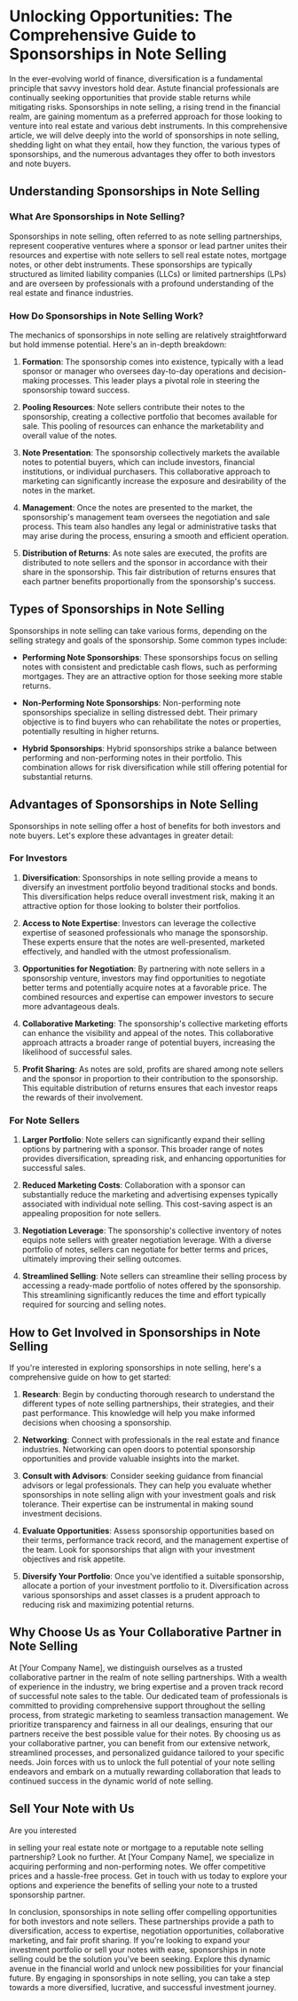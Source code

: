 # Unlocking Opportunities: The Comprehensive Guide to Sponsorships in Note Selling

In the ever-evolving world of finance, diversification is a fundamental principle that savvy investors hold dear. Astute financial professionals are continually seeking opportunities that provide stable returns while mitigating risks. Sponsorships in note selling, a rising trend in the financial realm, are gaining momentum as a preferred approach for those looking to venture into real estate and various debt instruments. In this comprehensive article, we will delve deeply into the world of sponsorships in note selling, shedding light on what they entail, how they function, the various types of sponsorships, and the numerous advantages they offer to both investors and note buyers.

## Understanding Sponsorships in Note Selling

### What Are Sponsorships in Note Selling?

Sponsorships in note selling, often referred to as note selling partnerships, represent cooperative ventures where a sponsor or lead partner unites their resources and expertise with note sellers to sell real estate notes, mortgage notes, or other debt instruments. These sponsorships are typically structured as limited liability companies (LLCs) or limited partnerships (LPs) and are overseen by professionals with a profound understanding of the real estate and finance industries.

### How Do Sponsorships in Note Selling Work?

The mechanics of sponsorships in note selling are relatively straightforward but hold immense potential. Here's an in-depth breakdown:

1. **Formation**: The sponsorship comes into existence, typically with a lead sponsor or manager who oversees day-to-day operations and decision-making processes. This leader plays a pivotal role in steering the sponsorship toward success.

2. **Pooling Resources**: Note sellers contribute their notes to the sponsorship, creating a collective portfolio that becomes available for sale. This pooling of resources can enhance the marketability and overall value of the notes.

3. **Note Presentation**: The sponsorship collectively markets the available notes to potential buyers, which can include investors, financial institutions, or individual purchasers. This collaborative approach to marketing can significantly increase the exposure and desirability of the notes in the market.

4. **Management**: Once the notes are presented to the market, the sponsorship's management team oversees the negotiation and sale process. This team also handles any legal or administrative tasks that may arise during the process, ensuring a smooth and efficient operation.

5. **Distribution of Returns**: As note sales are executed, the profits are distributed to note sellers and the sponsor in accordance with their share in the sponsorship. This fair distribution of returns ensures that each partner benefits proportionally from the sponsorship's success.

## Types of Sponsorships in Note Selling

Sponsorships in note selling can take various forms, depending on the selling strategy and goals of the sponsorship. Some common types include:

- **Performing Note Sponsorships**: These sponsorships focus on selling notes with consistent and predictable cash flows, such as performing mortgages. They are an attractive option for those seeking more stable returns.

- **Non-Performing Note Sponsorships**: Non-performing note sponsorships specialize in selling distressed debt. Their primary objective is to find buyers who can rehabilitate the notes or properties, potentially resulting in higher returns.

- **Hybrid Sponsorships**: Hybrid sponsorships strike a balance between performing and non-performing notes in their portfolio. This combination allows for risk diversification while still offering potential for substantial returns.

## Advantages of Sponsorships in Note Selling

Sponsorships in note selling offer a host of benefits for both investors and note buyers. Let's explore these advantages in greater detail:

### For Investors

1. **Diversification**: Sponsorships in note selling provide a means to diversify an investment portfolio beyond traditional stocks and bonds. This diversification helps reduce overall investment risk, making it an attractive option for those looking to bolster their portfolios.

2. **Access to Note Expertise**: Investors can leverage the collective expertise of seasoned professionals who manage the sponsorship. These experts ensure that the notes are well-presented, marketed effectively, and handled with the utmost professionalism.

3. **Opportunities for Negotiation**: By partnering with note sellers in a sponsorship venture, investors may find opportunities to negotiate better terms and potentially acquire notes at a favorable price. The combined resources and expertise can empower investors to secure more advantageous deals.

4. **Collaborative Marketing**: The sponsorship's collective marketing efforts can enhance the visibility and appeal of the notes. This collaborative approach attracts a broader range of potential buyers, increasing the likelihood of successful sales.

5. **Profit Sharing**: As notes are sold, profits are shared among note sellers and the sponsor in proportion to their contribution to the sponsorship. This equitable distribution of returns ensures that each investor reaps the rewards of their involvement.

### For Note Sellers

1. **Larger Portfolio**: Note sellers can significantly expand their selling options by partnering with a sponsor. This broader range of notes provides diversification, spreading risk, and enhancing opportunities for successful sales.

2. **Reduced Marketing Costs**: Collaboration with a sponsor can substantially reduce the marketing and advertising expenses typically associated with individual note selling. This cost-saving aspect is an appealing proposition for note sellers.

3. **Negotiation Leverage**: The sponsorship's collective inventory of notes equips note sellers with greater negotiation leverage. With a diverse portfolio of notes, sellers can negotiate for better terms and prices, ultimately improving their selling outcomes.

4. **Streamlined Selling**: Note sellers can streamline their selling process by accessing a ready-made portfolio of notes offered by the sponsorship. This streamlining significantly reduces the time and effort typically required for sourcing and selling notes.

## How to Get Involved in Sponsorships in Note Selling

If you're interested in exploring sponsorships in note selling, here's a comprehensive guide on how to get started:

1. **Research**: Begin by conducting thorough research to understand the different types of note selling partnerships, their strategies, and their past performance. This knowledge will help you make informed decisions when choosing a sponsorship.

2. **Networking**: Connect with professionals in the real estate and finance industries. Networking can open doors to potential sponsorship opportunities and provide valuable insights into the market.

3. **Consult with Advisors**: Consider seeking guidance from financial advisors or legal professionals. They can help you evaluate whether sponsorships in note selling align with your investment goals and risk tolerance. Their expertise can be instrumental in making sound investment decisions.

4. **Evaluate Opportunities**: Assess sponsorship opportunities based on their terms, performance track record, and the management expertise of the team. Look for sponsorships that align with your investment objectives and risk appetite.

5. **Diversify Your Portfolio**: Once you've identified a suitable sponsorship, allocate a portion of your investment portfolio to it. Diversification across various sponsorships and asset classes is a prudent approach to reducing risk and maximizing potential returns.

## Why Choose Us as Your Collaborative Partner in Note Selling

At [Your Company Name], we distinguish ourselves as a trusted collaborative partner in the realm of note selling partnerships. With a wealth of experience in the industry, we bring expertise and a proven track record of successful note sales to the table. Our dedicated team of professionals is committed to providing comprehensive support throughout the selling process, from strategic marketing to seamless transaction management. We prioritize transparency and fairness in all our dealings, ensuring that our partners receive the best possible value for their notes. By choosing us as your collaborative partner, you can benefit from our extensive network, streamlined processes, and personalized guidance tailored to your specific needs. Join forces with us to unlock the full potential of your note selling endeavors and embark on a mutually rewarding collaboration that leads to continued success in the dynamic world of note selling.

## Sell Your Note with Us

Are you interested

in selling your real estate note or mortgage to a reputable note selling partnership? Look no further. At [Your Company Name], we specialize in acquiring performing and non-performing notes. We offer competitive prices and a hassle-free process. Get in touch with us today to explore your options and experience the benefits of selling your note to a trusted sponsorship partner.

In conclusion, sponsorships in note selling offer compelling opportunities for both investors and note sellers. These partnerships provide a path to diversification, access to expertise, negotiation opportunities, collaborative marketing, and fair profit sharing. If you're looking to expand your investment portfolio or sell your notes with ease, sponsorships in note selling could be the solution you've been seeking. Explore this dynamic avenue in the financial world and unlock new possibilities for your financial future. By engaging in sponsorships in note selling, you can take a step towards a more diversified, lucrative, and successful investment journey.